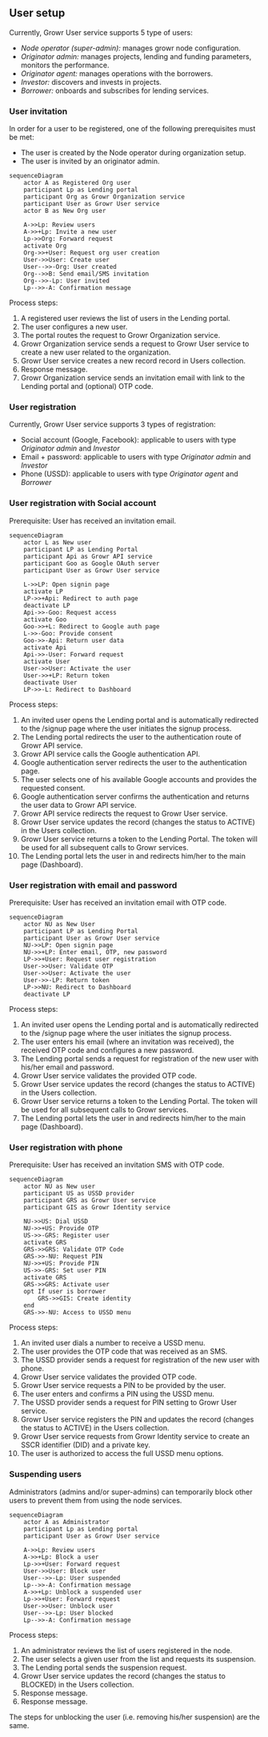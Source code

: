 ## User setup

Currently, Growr User service supports 5 type of users:

- _Node operator (super-admin):_ manages growr node configuration.
- _Originator admin:_ manages projects, lending and funding parameters, monitors the performance.
- _Originator agent:_ manages operations with the borrowers.
- _Investor:_ discovers and invests in projects.
- _Borrower:_ onboards and subscribes for lending services.

### User invitation

In order for a user to be registered, one of the following prerequisites must be met:

- The user is created by the Node operator during organization setup.
- The user is invited by an originator admin.

```mermaid
sequenceDiagram
    actor A as Registered Org user
    participant Lp as Lending portal
    participant Org as Growr Organization service
    participant User as Growr User service
    actor B as New Org user

    A->>Lp: Review users
    A->>+Lp: Invite a new user
    Lp->>Org: Forward request
    activate Org
    Org->>+User: Request org user creation
    User->>User: Create user
    User-->>-Org: User created
    Org-->>B: Send email/SMS invitation
    Org-->>-Lp: User invited
    Lp-->>-A: Confirmation message
```

Process steps:

1. A registered user reviews the list of users in the Lending portal.
2. The user configures a new user.
3. The portal routes the request to Growr Organization service.
4. Growr Organization service sends a request to Growr User service to create a new user related to the organization.
5. Growr User service creates a new record record in Users collection.
6. Response message.
7. Growr Organization service sends an invitation email with link to the Lending portal and (optional) OTP code.

### User registration

<a name="ref-2-3-ur"></a>

Currently, Growr User service supports 3 types of registration:

- Social account (Google, Facebook): applicable to users with type _Originator admin_ and _Investor_
- Email + password: applicable to users with type _Originator admin_ and _Investor_
- Phone (USSD): applicable to users with type _Originator agent_ and _Borrower_

### User registration with Social account

Prerequisite: User has received an invitation email.

```mermaid
sequenceDiagram
    actor L as New user
    participant LP as Lending Portal
    participant Api as Growr API service
    participant Goo as Google OAuth server
    participant User as Growr User service

    L->>LP: Open signin page
    activate LP
    LP->>+Api: Redirect to auth page
    deactivate LP
    Api->>-Goo: Request access
    activate Goo
    Goo->>+L: Redirect to Google auth page
    L->>-Goo: Provide consent
    Goo->>-Api: Return user data
    activate Api
    Api->>-User: Forward request
    activate User
    User->>User: Activate the user
    User->>+LP: Return token
    deactivate User
    LP->>-L: Redirect to Dashboard
```

Process steps:

1. An invited user opens the Lending portal and is automatically redirected to the /signup page where the user initiates the signup process.
2. The Lending portal redirects the user to the authentication route of Growr API service.
3. Growr API service calls the Google authentication API.
4. Google authentication server redirects the user to the authentication page.
5. The user selects one of his available Google accounts and provides the requested consent.
6. Google authentication server confirms the authentication and returns the user data to Growr API service.
7. Growr API service redirects the request to Growr User service.
8. Growr User service updates the record (changes the status to ACTIVE) in the Users collection.
9. Growr User service returns a token to the Lending Portal. The token will be used for all subsequent calls to Growr services.
10. The Lending portal lets the user in and redirects him/her to the main page (Dashboard).

### User registration with email and password

Prerequisite: User has received an invitation email with OTP code.

```mermaid
sequenceDiagram
    actor NU as New User
    participant LP as Lending Portal
    participant User as Growr User service
    NU->>LP: Open signin page
    NU->>+LP: Enter email, OTP, new password
    LP->>+User: Request user registration
    User->>User: Validate OTP
    User->>User: Activate the user
    User->>-LP: Return token
    LP->>NU: Redirect to Dashboard
    deactivate LP
```

Process steps:

1. An invited user opens the Lending portal and is automatically redirected to the /signup page where the user initiates the signup process.
2. The user enters his email (where an invitation was received), the received OTP code and configures a new password.
3. The Lending portal sends a request for registration of the new user with his/her email and password.
4. Growr User service validates the provided OTP code.
5. Growr User service updates the record (changes the status to ACTIVE) in the Users collection.
6. Growr User service returns a token to the Lending Portal. The token will be used for all subsequent calls to Growr services.
7. The Lending portal lets the user in and redirects him/her to the main page (Dashboard).

### User registration with phone

Prerequisite: User has received an invitation SMS with OTP code.

```mermaid
sequenceDiagram
    actor NU as New user
    participant US as USSD provider
    participant GRS as Growr User service
    participant GIS as Growr Identity service

    NU->>US: Dial USSD
    NU->>+US: Provide OTP
    US->>-GRS: Register user
    activate GRS
    GRS->>GRS: Validate OTP Code
    GRS->>-NU: Request PIN
    NU->>+US: Provide PIN
    US->>-GRS: Set user PIN
    activate GRS
    GRS->>GRS: Activate user
    opt If user is borrower
        GRS->>GIS: Create identity
    end
    GRS->>-NU: Access to USSD menu
```

Process steps:

1. An invited user dials a number to receive a USSD menu.
2. The user provides the OTP code that was received as an SMS.
3. The USSD provider sends a request for registration of the new user with phone.
4. Growr User service validates the provided OTP code.
5. Growr User service requests a PIN to be provided by the user.
6. The user enters and confirms a PIN using the USSD menu.
7. The USSD provider sends a request for PIN setting to Growr User service.
8. Growr User service registers the PIN and updates the record (changes the status to ACTIVE) in the Users collection.
9. Growr User service requests from Growr Identity service to create an SSCR identifier (DID) and a private key.
10. The user is authorized to access the full USSD menu options.

### Suspending users

Administrators (admins and/or super-admins) can temporarily block other users to prevent them from using the node services.

```mermaid
sequenceDiagram
    actor A as Administrator
    participant Lp as Lending portal
    participant User as Growr User service

    A->>Lp: Review users
    A->>+Lp: Block a user
    Lp->>+User: Forward request
    User->>User: Block user
    User-->>-Lp: User suspended
    Lp-->>-A: Confirmation message
    A->>+Lp: Unblock a suspended user
    Lp->>+User: Forward request
    User->>User: Unblock user
    User-->>-Lp: User blocked
    Lp-->>-A: Confirmation message
```

Process steps:

1. An administrator reviews the list of users registered in the node.
2. The user selects a given user from the list and requests its suspension.
3. The Lending portal sends the suspension request.
4. Growr User service updates the record (changes the status to BLOCKED) in the Users collection.
5. Response message.
6. Response message.

The steps for unblocking the user (i.e. removing his/her suspension) are the same.

<div style="page-break-after: always;"></div>
